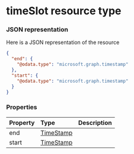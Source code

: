 # timeSlot resource type



### JSON representation

Here is a JSON representation of the resource

<!-- {
  "blockType": "resource",
  "optionalProperties": [

  ],
  "@odata.type": "microsoft.graph.timeslot"
}-->

```json
{
  "end": {
    "@odata.type": "microsoft.graph.timestamp"
  },
  "start": {
    "@odata.type": "microsoft.graph.timestamp"
  }
}

```
### Properties
| Property	   | Type	|Description|
|:---------------|:--------|:----------|
|end|[TimeStamp](timestamp.md)||
|start|[TimeStamp](timestamp.md)||

<!-- uuid: 8fcb5dbc-d5aa-4681-8e31-b001d5168d79
2015-10-25 14:57:30 UTC -->
<!-- {
  "type": "#page.annotation",
  "description": "timeSlot resource",
  "keywords": "",
  "section": "documentation",
  "tocPath": ""
}-->